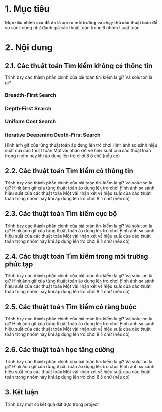 # 1. Mục tiêu
Mục tiêu chính của đồ án là tạo ra môi trường và chạy thử các thuật toán để so sánh cũng như đánh giá các thuật toán trong 6 nhóm thuật toán.
# 2. Nội dung
## 2.1. Các thuật toán Tìm kiếm không có thông tin
Trình bày các thành phần chính của bài toán tìm kiếm là gì? Và solution là gì?
### Breadth-First Search
### Depth-First Search
### Uniform Cost Search
### Iterative Deepening Depth-First Search
Hình ảnh gif của từng thuật toán áp dụng lên trò chơi
Hình ảnh so sánh hiệu suất của các thuật toán
Một vài nhận xét về hiệu suất của các thuật toán trong nhóm này khi áp dụng lên trò chơi 8 ô chữ (nếu có)
## 2.2. Các thuật toán Tìm kiếm có thông tin
Trình bày các thành phần chính của bài toán tìm kiếm là gì? Và solution là gì?
Hình ảnh gif của từng thuật toán áp dụng lên trò chơi
Hình ảnh so sánh hiệu suất của các thuật toán
Một vài nhận xét về hiệu suất của các thuật toán trong nhóm này khi áp dụng lên trò chơi 8 ô chữ (nếu có)
## 2.3. Các thuật toán Tìm kiếm cục bộ
Trình bày các thành phần chính của bài toán tìm kiếm là gì? Và solution là gì?
Hình ảnh gif của từng thuật toán áp dụng lên trò chơi
Hình ảnh so sánh hiệu suất của các thuật toán
Một vài nhận xét về hiệu suất của các thuật toán trong nhóm này khi áp dụng lên trò chơi 8 ô chữ (nếu có)
## 2.4. Các thuật toán Tìm kiếm trong môi trường phức tạp
Trình bày các thành phần chính của bài toán tìm kiếm là gì? Và solution là gì?
Hình ảnh gif của từng thuật toán áp dụng lên trò chơi
Hình ảnh so sánh hiệu suất của các thuật toán
Một vài nhận xét về hiệu suất của các thuật toán trong nhóm này khi áp dụng lên trò chơi 8 ô chữ (nếu có)
## 2.5. Các thuật toán Tìm kiếm có ràng buộc
Trình bày các thành phần chính của bài toán tìm kiếm là gì? Và solution là gì?
Hình ảnh gif của từng thuật toán áp dụng lên trò chơi
Hình ảnh so sánh hiệu suất của các thuật toán
Một vài nhận xét về hiệu suất của các thuật toán trong nhóm này khi áp dụng lên trò chơi 8 ô chữ (nếu có)
## 2.6. Các thuật toán học tăng cường
Trình bày các thành phần chính của bài toán tìm kiếm là gì? Và solution là gì?
Hình ảnh gif của từng thuật toán áp dụng lên trò chơi
Hình ảnh so sánh hiệu suất của các thuật toán
Một vài nhận xét về hiệu suất của các thuật toán trong nhóm này khi áp dụng lên trò chơi 8 ô chữ (nếu có)
## 3. Kết luận
Trình bày một số kết quả đạt đực trong project
